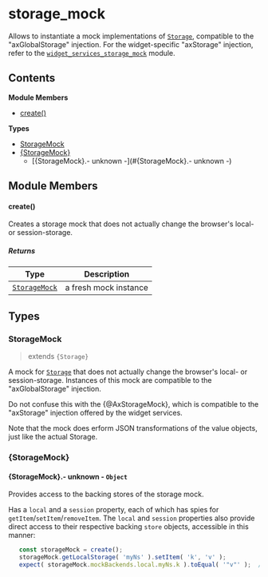 
# <a id="storage_mock"></a>storage_mock

Allows to instantiate a mock implementations of [`Storage`](-unknown-), compatible to the "axGlobalStorage"
injection. For the widget-specific "axStorage" injection, refer to the [`widget_services_storage_mock`](testing.widget_services_storage_mock.md)
module.

## Contents

**Module Members**

- [create()](#create)

**Types**

- [StorageMock](#StorageMock)
- [{StorageMock}](#{StorageMock})
  - [{StorageMock}.- unknown -](#{StorageMock}.- unknown -)

## Module Members

#### <a id="create"></a>create()

Creates a storage mock that does not actually change the browser's local- or session-storage.

##### Returns

| Type | Description |
| ---- | ----------- |
| [`StorageMock`](#StorageMock) |  a fresh mock instance |

## Types

### <a id="StorageMock"></a>StorageMock

> extends `{Storage}`

A mock for [`Storage`](-unknown-) that does not actually change the browser's local- or session-storage.
Instances of this mock are compatible to the "axGlobalStorage" injection.

Do not confuse this with the {@AxStorageMock}, which is compatible to the "axStorage" injection offered
by the widget services.

Note that the mock does erform JSON transformations of the value objects, just like the actual Storage.

### <a id="{StorageMock}"></a>{StorageMock}

#### <a id="{StorageMock}.- unknown -"></a>{StorageMock}.- unknown - `Object`

Provides access to the backing stores of the storage mock.

Has a `local` and a `session` property, each of which has spies for `getItem`/`setItem`/`removeItem`.
The `local` and `session` properties also provide direct access to their respective backing `store`
objects, accessible in this manner:

```js
   const storageMock = create();
   storageMock.getLocalStorage( 'myNs' ).setItem( 'k', 'v' );
   expect( storageMock.mockBackends.local.myNs.k ).toEqual( '"v"' );  // note the JSON transform
```
